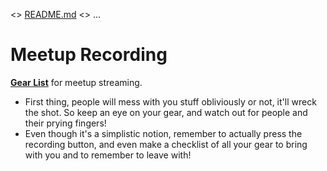 <> [README.md](README.md) <> ...

# Meetup Recording

**[Gear List](meetup-streaming-kit-gear.md)** for meetup streaming.

* First thing, people will mess with you stuff obliviously or not, it'll wreck the shot. So keep an eye on your gear, and watch out for people and their prying fingers!
* Even though it's a simplistic notion, remember to actually press the recording button, and even make a checklist of all your gear to bring with you and to remember to leave with!
